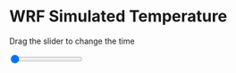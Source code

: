 <h1>WRF Simulated Temperature</h1>
<p>Drag the slider to change the time</p>

<div class="slidecontainer">
<input oninput='setImage(this)' class="slider" type="range" min="0" max="49" value="0" step="1" />
<img id='img'/>
</div>

<script>
var img = document.getElementById('img');
var img_array = ['/assets/images/wrf/t_wrfout_d01_2020-04-13_12:00:00.png',
'/assets/images/wrf/t_wrfout_d01_2020-04-13_13:00:00.png',
'/assets/images/wrf/t_wrfout_d01_2020-04-13_14:00:00.png',
'/assets/images/wrf/t_wrfout_d01_2020-04-13_15:00:00.png',
'/assets/images/wrf/t_wrfout_d01_2020-04-13_16:00:00.png',
'/assets/images/wrf/t_wrfout_d01_2020-04-13_17:00:00.png',
'/assets/images/wrf/t_wrfout_d01_2020-04-13_18:00:00.png',
'/assets/images/wrf/t_wrfout_d01_2020-04-13_19:00:00.png',
'/assets/images/wrf/t_wrfout_d01_2020-04-13_20:00:00.png',
'/assets/images/wrf/t_wrfout_d01_2020-04-13_21:00:00.png',
'/assets/images/wrf/t_wrfout_d01_2020-04-13_22:00:00.png',
'/assets/images/wrf/t_wrfout_d01_2020-04-13_23:00:00.png',
'/assets/images/wrf/t_wrfout_d01_2020-04-14_00:00:00.png',
'/assets/images/wrf/t_wrfout_d01_2020-04-14_01:00:00.png',
'/assets/images/wrf/t_wrfout_d01_2020-04-14_02:00:00.png',
'/assets/images/wrf/t_wrfout_d01_2020-04-14_03:00:00.png',
'/assets/images/wrf/t_wrfout_d01_2020-04-14_04:00:00.png',
'/assets/images/wrf/t_wrfout_d01_2020-04-14_05:00:00.png',
'/assets/images/wrf/t_wrfout_d01_2020-04-14_06:00:00.png',
'/assets/images/wrf/t_wrfout_d01_2020-04-14_07:00:00.png',
'/assets/images/wrf/t_wrfout_d01_2020-04-14_08:00:00.png',
'/assets/images/wrf/t_wrfout_d01_2020-04-14_09:00:00.png',
'/assets/images/wrf/t_wrfout_d01_2020-04-14_10:00:00.png',
'/assets/images/wrf/t_wrfout_d01_2020-04-14_11:00:00.png',
'/assets/images/wrf/t_wrfout_d01_2020-04-14_12:00:00.png',
'/assets/images/wrf/t_wrfout_d01_2020-04-14_13:00:00.png',
'/assets/images/wrf/t_wrfout_d01_2020-04-14_14:00:00.png',
'/assets/images/wrf/t_wrfout_d01_2020-04-14_15:00:00.png',
'/assets/images/wrf/t_wrfout_d01_2020-04-14_16:00:00.png',
'/assets/images/wrf/t_wrfout_d01_2020-04-14_17:00:00.png',
'/assets/images/wrf/t_wrfout_d01_2020-04-14_18:00:00.png',
'/assets/images/wrf/t_wrfout_d01_2020-04-14_19:00:00.png',
'/assets/images/wrf/t_wrfout_d01_2020-04-14_20:00:00.png',
'/assets/images/wrf/t_wrfout_d01_2020-04-14_21:00:00.png',
'/assets/images/wrf/t_wrfout_d01_2020-04-14_22:00:00.png',
'/assets/images/wrf/t_wrfout_d01_2020-04-14_23:00:00.png',
'/assets/images/wrf/t_wrfout_d01_2020-04-15_00:00:00.png',
'/assets/images/wrf/t_wrfout_d01_2020-04-15_01:00:00.png',
'/assets/images/wrf/t_wrfout_d01_2020-04-15_02:00:00.png',
'/assets/images/wrf/t_wrfout_d01_2020-04-15_03:00:00.png',
'/assets/images/wrf/t_wrfout_d01_2020-04-15_04:00:00.png',
'/assets/images/wrf/t_wrfout_d01_2020-04-15_05:00:00.png',
'/assets/images/wrf/t_wrfout_d01_2020-04-15_06:00:00.png',
'/assets/images/wrf/t_wrfout_d01_2020-04-15_07:00:00.png',
'/assets/images/wrf/t_wrfout_d01_2020-04-15_08:00:00.png',
'/assets/images/wrf/t_wrfout_d01_2020-04-15_09:00:00.png',
'/assets/images/wrf/t_wrfout_d01_2020-04-15_10:00:00.png',
'/assets/images/wrf/t_wrfout_d01_2020-04-15_11:00:00.png',
'/assets/images/wrf/t_wrfout_d01_2020-04-15_12:00:00.png',];
function setImage(obj)
{
        var value = obj.value;
        img.src = img_array[value];

}
</script>
